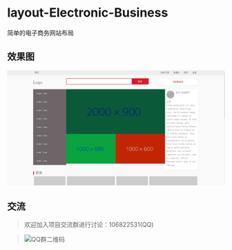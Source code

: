 # layout-Electronic-Business
简单的电子商务网站布局

## 效果图
![页面](https://github.com/wmhello/layout-Electronic-Business/raw/master/Screenshots/screenshot1.png)

## 交流
> 欢迎加入项目交流群进行讨论：106822531(QQ)

> ![QQ群二维码](https://github.com/wmhello/laravel_template_with_vue/raw/master/Screenshots/qq_qrcode.jpg)
